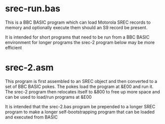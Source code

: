 # srec-run.bas

This is a BBC BASIC program which can load Motorola SREC records to memory
and optionally execute them should an S9 record be present.

It is intended for short programs that need to be run from a BBC BASIC 
environment for longer programs the srec-2 program below may be more efficient

# srec-2.asm

This program is first assembled to an SREC object and then converted to a set
of BBC BASIC pokes. The pokes load the program at &E00 and run it. The srec-2 
program then relocates itself to &800 to free up more space and can be used to
load/run programs at &E00

It is intended that the srec-2.bas program be prepended to a longer SREC 
program to make a longer self-bootstrapping program that can be loaded and
executed from BASIC